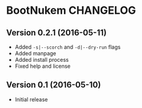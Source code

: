 BootNukem CHANGELOG
===================

Version 0.2.1 (2016-05-11)
--------------------------

* Added `-s|--scorch` and `-d|--dry-run` flags
* Added manpage
* Added install process
* Fixed help and license

Version 0.1 (2016-05-10)
------------------------

* Initial release
